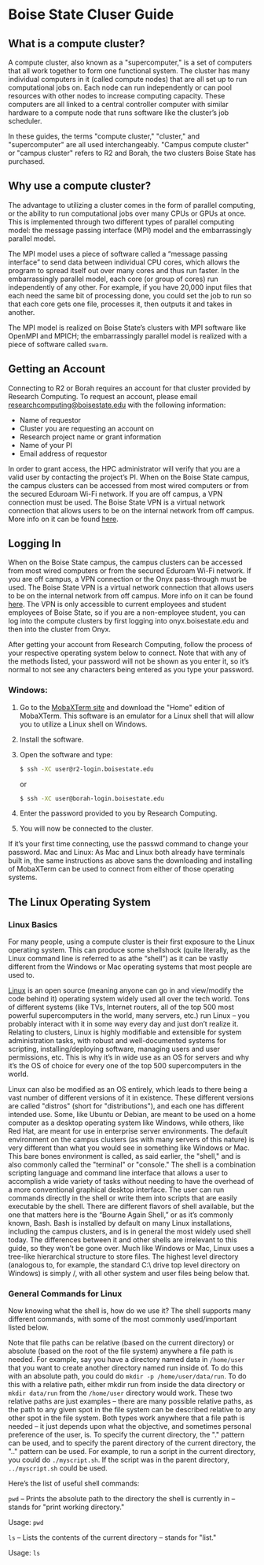 # Boise State Cluser Guide

## What is a compute cluster?

A compute cluster, also known as a "supercomputer," is a set of computers that
all work together to form one functional system. The cluster has many
individual computers in it (called compute nodes) that are all set up to run
computational jobs on. Each node can run independently or can pool resources
with other nodes to increase computing capacity. These computers are all linked
to a central controller computer with similar hardware to a compute node that
runs software like the cluster’s job scheduler.

In these guides, the terms "compute cluster," "cluster," and "supercomputer"
are all used interchangeably.  "Campus compute cluster" or "campus cluster"
refers to R2 and Borah, the two clusters Boise State has purchased.

## Why use a compute cluster?

The advantage to utilizing a cluster comes in the form of parallel computing,
or the ability to run computational jobs over many CPUs or GPUs at once. This
is implemented through two different types of parallel computing model: the
message passing interface (MPI) model and the embarrassingly parallel model.

The MPI model uses a piece of software called a “message passing interface” to
send data between individual CPU cores, which allows the program to spread
itself out over many cores and thus run faster. In the embarrassingly parallel
model, each core (or group of cores) run independently of any other. For
example, if you have 20,000 input files that each need the same bit of
processing done, you could set the job to run so that each core gets one file,
processes it, then outputs it and takes in another.

The MPI model is realized on Boise State’s clusters with MPI software like
OpenMPI and MPICH; the embarrassingly parallel model is realized with a piece
of software called `swarm`.

## Getting an Account

Connecting to R2 or Borah requires an account for that cluster provided by
Research Computing. To request an account, please email
[researchcomputing@boisestate.edu](mailto:researchcomputing@boisestate.edu)
with the following information:

- Name of requestor
- Cluster you are requesting an account on
- Research project name or grant information
- Name of your PI
- Email address of requestor

In order to grant access, the HPC administrator will verify that you are a
valid user by contacting the project’s PI. When on the Boise State campus, the
campus clusters can be accessed from most wired computers or from the secured
Eduroam Wi-Fi network. If you are off campus, a VPN connection must be used.
The Boise State VPN is a virtual network connection that allows users to be on
the internal network from off campus. More info on it can be found
[here](https://www.boisestate.edu/oit-network/vpn-services/).

## Logging In

When on the Boise State campus, the campus clusters can be accessed from most
wired computers or from the secured Eduroam Wi-Fi network. If you are off
campus, a VPN connection or the Onyx pass-through must be used. The Boise State
VPN is a virtual network connection that allows users to be on the internal
network from off campus. More info on it can be found
[here](https://www.boisestate.edu/oit-network/vpn-services/). The VPN is only
accessible to current employees and student employees of Boise State, so if you
are a non-employee student, you can log into the compute clusters by first
logging into onyx.boisestate.edu and then into the cluster from Onyx.

After getting your account from Research Computing, follow the process of your
respective operating system below to connect. Note that with any of the methods
listed, your password will not be shown as you enter it, so it’s normal to not
see any characters being entered as you type your password.

### Windows:

1. Go to the [MobaXTerm site](https://mobaxterm.mobatek.net/download.html) and
download the "Home" edition of MobaXTerm. This software is an emulator for a
Linux shell that will allow you to utilize a Linux shell on Windows.
2. Install the software.
3. Open the software and type:

    ```bash
    $ ssh -XC user@r2-login.boisestate.edu
    ```
    or
    ```bash
    $ ssh -XC user@borah-login.boisestate.edu
    ```

4. Enter the password provided to you by Research Computing.
5. You will now be connected to the cluster.

If it’s your first time connecting, use the passwd command to change your
password.  Mac and Linux: As Mac and Linux both already have terminals built
in, the same instructions as above sans the downloading and installing of
MobaXTerm can be used to connect from either of those operating systems.

## The Linux Operating System

### Linux Basics

For many people, using a compute cluster is their first exposure to the Linux
operating system. This can produce some shellshock (quite literally, as the
Linux command line is referred to as athe “shell”) as it can be vastly
different from the Windows or Mac operating systems that most people are used
to.

[Linux](https://github.com/torvalds/linux) is an open source (meaning anyone
can go in and view/modify the code behind it) operating system widely used all
over the tech world. Tons of different systems (like TVs, Internet routers, all
of the top 500 most powerful supercomputers in the world, many servers, etc.)
run Linux – you probably interact with it in some way every day and just don’t
realize it.  Relating to clusters, Linux is highly modifiable and extensible
for system administration tasks, with robust and well-documented systems for
scripting, installing/deploying software, managing users and user permissions,
etc. This is why it’s in wide use as an OS for servers and why it’s the OS of
choice for every one of the top 500 supercomputers in the world.

Linux can also be modified as an OS entirely, which leads to there being a vast
number of different versions of it in existence. These different versions are
called "distros" (short for "distributions"), and each one has different
intended use.  Some, like Ubuntu or Debian, are meant to be used on a home
computer as a desktop operating system like Windows, while others, like Red
Hat, are meant for use in enterprise server environments. The default
environment on the campus clusters (as with many servers of this nature) is
very different than what you would see in something like Windows or Mac. This
bare bones environment is called, as said earlier, the "shell," and is also
commonly called the "terminal" or "console." The shell is a combination
scripting language and command line interface that allows a user to accomplish
a wide variety of tasks without needing to have the overhead of a more
conventional graphical desktop interface. The user can run commands directly in
the shell or write them into scripts that are easily executable by the shell.
There are different flavors of shell available, but the one that matters here
is the “Bourne Again Shell,” or as it’s commonly known, Bash. Bash is installed
by default on many Linux installations, including the campus clusters, and is
in general the most widely used shell today. The differences between it and
other shells are irrelevant to this guide, so they won’t be gone over. Much
like Windows or Mac, Linux uses a tree-like hierarchical structure to store
files.  The highest level directory (analogous to, for example, the standard
C:\ drive top level directory on Windows) is simply /, with all other system
and user files being below that.

### General Commands for Linux

Now knowing what the shell is, how do we use it? The shell supports many
different commands, with some of the most commonly used/important listed below.

Note that file paths can be
relative (based on the current directory) or absolute (based on the root of the
file system) anywhere a file path is needed. For example, say you have a
directory named data in `/home/user` that you want to create another
directory named run inside of. To do this with an absolute path, you could do
`mkdir -p /home/user/data/run`. To do this with a relative path, either mkdir
run from inside the data directory or `mkdir data/run` from the `/home/user`
directory would work. These two relative paths are just examples – there are
many possible relative paths, as the path to any given spot in the file system
can be described relative to any other spot in the file system. Both types work
anywhere that a file path is needed – it just depends upon what the objective,
and sometimes personal preference of the user, is. To specify the current
directory, the "." pattern can be used, and to specify the parent directory of
the current directory, the ".." pattern can be used. For example, to run a
script in the current directory, you could do `./myscript.sh`. If the script was
in the parent directory, `../myscript.sh` could be used.

Here’s the list of useful shell commands:

`pwd` – Prints the absolute path to the directory the shell is currently in –
stands for "print working directory."

Usage: `pwd`

`ls` – Lists the contents of the current directory – stands for "list."

Usage: `ls`
